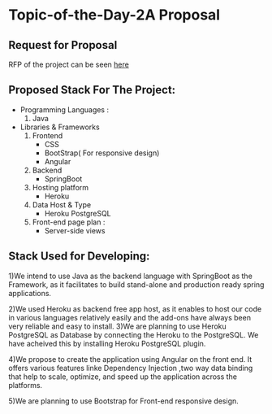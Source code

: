 # Topic-of-the-Day-2A Proposal
## Request for Proposal
RFP of the project can be seen [here](https://github.com/Rohitreddz/Topic-of-the-Day/blob/main/rfp.md)


## Proposed Stack For The Project:   
* Programming Languages :   
  1. Java
* Libraries & Frameworks   
  1. Frontend
      * CSS
      * BootStrap( For responsive design)
      * Angular
  2. Backend
      * SpringBoot
  3. Hosting platform
      * Heroku
  4. Data Host & Type
      * Heroku PostgreSQL
  5. Front-end page plan :
      * Server-side views


## Stack Used for Developing:
1)We intend to use Java as the backend language with SpringBoot as the Framework, as it facilitates to build stand-alone and production ready spring applications.

2)We used Heroku as backend free app host, as it enables to host our code in various languages relatively easily and the add-ons have always been very reliable and easy to install.
3)We are planning to use Heroku PostgreSQL as Database by connecting the Heroku to the PostgreSQL. We have acheived this by installing Heroku PostgreSQL plugin.

4)We propose to create the application using Angular on the front end. It offers various features linke Dependency Injection ,two way data binding that help to scale, optimize, and speed up the application across the platforms. 

5)We are planning to use Bootstrap for Front-end responsive design.
